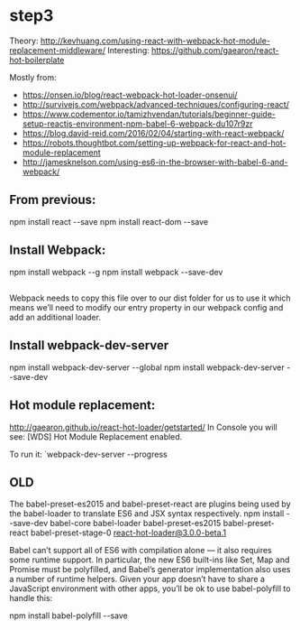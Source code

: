 # step3

Theory: http://kevhuang.com/using-react-with-webpack-hot-module-replacement-middleware/
Interesting: https://github.com/gaearon/react-hot-boilerplate

Mostly from:
- https://onsen.io/blog/react-webpack-hot-loader-onsenui/
- http://survivejs.com/webpack/advanced-techniques/configuring-react/
- https://www.codementor.io/tamizhvendan/tutorials/beginner-guide-setup-reactjs-environment-npm-babel-6-webpack-du107r9zr
- https://blog.david-reid.com/2016/02/04/starting-with-react-webpack/
- https://robots.thoughtbot.com/setting-up-webpack-for-react-and-hot-module-replacement
- http://jamesknelson.com/using-es6-in-the-browser-with-babel-6-and-webpack/

## From previous:
npm install react --save
npm install react-dom --save

## Install Webpack:
npm install webpack --g
npm install webpack --save-dev

##
Webpack needs to copy this file over to our dist folder for us to use it which means we’ll need to modify our entry property in our webpack config and add an additional loader.

## Install webpack-dev-server
npm install webpack-dev-server --global
npm install webpack-dev-server --save-dev

## Hot module replacement:

http://gaearon.github.io/react-hot-loader/getstarted/
In Console you will see:
[WDS] Hot Module Replacement enabled.

To run it:
`webpack-dev-server --progress

## OLD
The babel-preset-es2015 and babel-preset-react are plugins being used by the babel-loader to translate ES6 and JSX syntax respectively.
npm install --save-dev babel-core babel-loader babel-preset-es2015 babel-preset-react babel-preset-stage-0 react-hot-loader@3.0.0-beta.1

Babel can’t support all of ES6 with compilation alone — it also requires some runtime support. In particular, the new ES6 built-ins like Set, Map and Promise must be polyfilled, and Babel’s generator implementation also uses a number of runtime helpers. Given your app doesn’t have to share a JavaScript environment with other apps, you’ll be ok to use babel-polyfill to handle this:

npm install babel-polyfill --save
